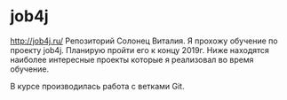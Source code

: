 ﻿# job4j
http://job4j.ru/
Репозиторий Солонец Виталия. Я прохожу обучение по проекту job4j.
Планирую пройти его к концу 2019г. 
Ниже находятся наиболее интересные проекты которые я реализовал во время обучение.

В курсе производилась работа с ветками Git.